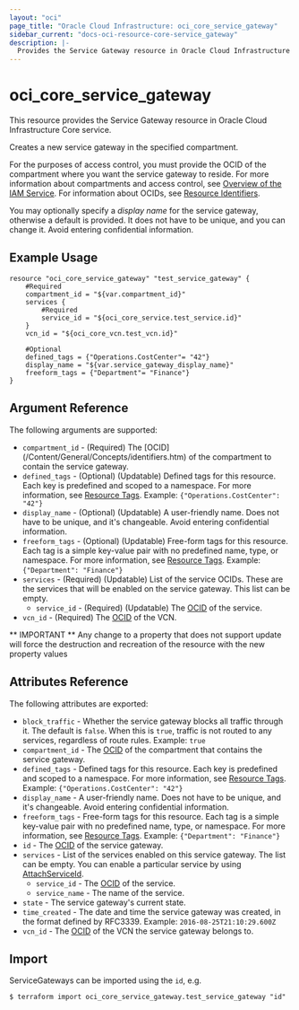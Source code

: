 ```yaml
---
layout: "oci"
page_title: "Oracle Cloud Infrastructure: oci_core_service_gateway"
sidebar_current: "docs-oci-resource-core-service_gateway"
description: |-
  Provides the Service Gateway resource in Oracle Cloud Infrastructure Core service
---
```


# oci_core_service_gateway
This resource provides the Service Gateway resource in Oracle Cloud Infrastructure Core service.

Creates a new service gateway in the specified compartment.

For the purposes of access control, you must provide the OCID of the compartment where you want
the service gateway to reside. For more information about compartments and access control, see
[Overview of the IAM Service](https://docs.cloud.oracle.com/iaas/Content/Identity/Concepts/overview.htm).
For information about OCIDs, see [Resource Identifiers](https://docs.cloud.oracle.com/iaas/Content/General/Concepts/identifiers.htm).

You may optionally specify a *display name* for the service gateway, otherwise a default is provided.
It does not have to be unique, and you can change it. Avoid entering confidential information.


## Example Usage

```hcl
resource "oci_core_service_gateway" "test_service_gateway" {
	#Required
	compartment_id = "${var.compartment_id}"
	services {
		#Required
		service_id = "${oci_core_service.test_service.id}"
	}
	vcn_id = "${oci_core_vcn.test_vcn.id}"

	#Optional
	defined_tags = {"Operations.CostCenter"= "42"}
	display_name = "${var.service_gateway_display_name}"
	freeform_tags = {"Department"= "Finance"}
}
```

## Argument Reference

The following arguments are supported:

* `compartment_id` - (Required) The [OCID] (/Content/General/Concepts/identifiers.htm)  of the compartment to contain the service gateway. 
* `defined_tags` - (Optional) (Updatable) Defined tags for this resource. Each key is predefined and scoped to a namespace. For more information, see [Resource Tags](https://docs.cloud.oracle.com/iaas/Content/General/Concepts/resourcetags.htm).  Example: `{"Operations.CostCenter": "42"}` 
* `display_name` - (Optional) (Updatable) A user-friendly name. Does not have to be unique, and it's changeable. Avoid entering confidential information. 
* `freeform_tags` - (Optional) (Updatable) Free-form tags for this resource. Each tag is a simple key-value pair with no predefined name, type, or namespace. For more information, see [Resource Tags](https://docs.cloud.oracle.com/iaas/Content/General/Concepts/resourcetags.htm).  Example: `{"Department": "Finance"}` 
* `services` - (Required) (Updatable) List of the service OCIDs. These are the services that will be enabled on the service gateway. This list can be empty.
	* `service_id` - (Required) (Updatable) The [OCID](https://docs.cloud.oracle.com/iaas/Content/General/Concepts/identifiers.htm) of the service. 
* `vcn_id` - (Required) The [OCID](https://docs.cloud.oracle.com/iaas/Content/General/Concepts/identifiers.htm) of the VCN.


** IMPORTANT **
Any change to a property that does not support update will force the destruction and recreation of the resource with the new property values

## Attributes Reference

The following attributes are exported:

* `block_traffic` - Whether the service gateway blocks all traffic through it. The default is `false`. When this is `true`, traffic is not routed to any services, regardless of route rules.  Example: `true` 
* `compartment_id` - The [OCID](https://docs.cloud.oracle.com/iaas/Content/General/Concepts/identifiers.htm) of the compartment that contains the service gateway. 
* `defined_tags` - Defined tags for this resource. Each key is predefined and scoped to a namespace. For more information, see [Resource Tags](https://docs.cloud.oracle.com/iaas/Content/General/Concepts/resourcetags.htm).  Example: `{"Operations.CostCenter": "42"}` 
* `display_name` - A user-friendly name. Does not have to be unique, and it's changeable. Avoid entering confidential information. 
* `freeform_tags` - Free-form tags for this resource. Each tag is a simple key-value pair with no predefined name, type, or namespace. For more information, see [Resource Tags](https://docs.cloud.oracle.com/iaas/Content/General/Concepts/resourcetags.htm).  Example: `{"Department": "Finance"}` 
* `id` - The [OCID](https://docs.cloud.oracle.com/iaas/Content/General/Concepts/identifiers.htm) of the service gateway.
* `services` - List of the services enabled on this service gateway. The list can be empty. You can enable a particular service by using [AttachServiceId](https://docs.cloud.oracle.com/iaas/api/#/en/iaas/20160918/ServiceGateway/AttachServiceId). 
	* `service_id` - The [OCID](https://docs.cloud.oracle.com/iaas/Content/General/Concepts/identifiers.htm) of the service. 
	* `service_name` - The name of the service.
* `state` - The service gateway's current state.
* `time_created` - The date and time the service gateway was created, in the format defined by RFC3339.  Example: `2016-08-25T21:10:29.600Z` 
* `vcn_id` - The [OCID](https://docs.cloud.oracle.com/iaas/Content/General/Concepts/identifiers.htm) of the VCN the service gateway belongs to. 

## Import

ServiceGateways can be imported using the `id`, e.g.

```
$ terraform import oci_core_service_gateway.test_service_gateway "id"
```

